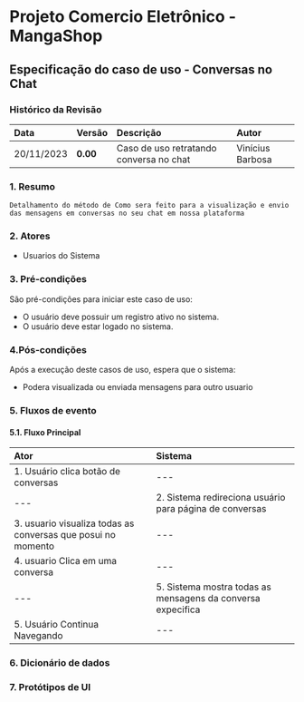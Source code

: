 ﻿
# Projeto Comercio Eletrônico - MangaShop

## Especificação do caso de uso - Conversas no Chat

### Histórico da Revisão
|  Data  | Versão | Descrição | Autor |
|:-------|:-------|:----------|:------|
| 20/11/2023 | **0.00** | Caso de uso retratando conversa no chat | Vinícius Barbosa |


### 1. Resumo 
    Detalhamento do método de Como sera feito para a visualização e envio das mensagens em conversas no seu chat em nossa plataforma
### 2. Atores
- Usuarios do Sistema

### 3. Pré-condições
São pré-condições para iniciar este caso de uso:
- 	O usuário deve possuir um registro ativo no sistema.
- 	O usuário deve estar logado no sistema.

### 4.Pós-condições
Após a execução deste casos de uso, espera que o sistema:
- Podera visualizada ou enviada mensagens para outro usuario

### 5. Fluxos de evento

#### 5.1. Fluxo Principal

|  Ator  | Sistema |
|:-------|:------- |
| 1. Usuário clica botão de conversas | --- |
| --- | 2. Sistema redireciona usuário para página de conversas |
| 3.  usuario visualiza todas as conversas que posui no momento | --- |
| 4.  usuario Clica em uma conversa | --- |
| --- | 5. Sistema mostra todas as mensagens da conversa expecifica |
| 5. Usuário Continua Navegando | --- |

### 6. Dicionário de dados

### 7. Protótipos de UI
